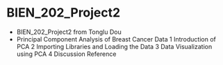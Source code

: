 # BIEN_202_Project2
- BIEN_202_Project2 from Tonglu Dou
- Principal Component Analysis of Breast Cancer Data
1 Introduction of PCA
2 Importing Libraries and Loading the Data
3 Data Visualization using PCA
4 Discussion
Reference
